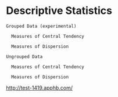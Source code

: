 Descriptive Statistics
=====

    Grouped Data (experimental)

      Measures of Central Tendency

      Measures of Dispersion

    Ungrouped Data

      Measures of Central Tendency

      Measures of Dispersion
http://test-1419.apphb.com/
